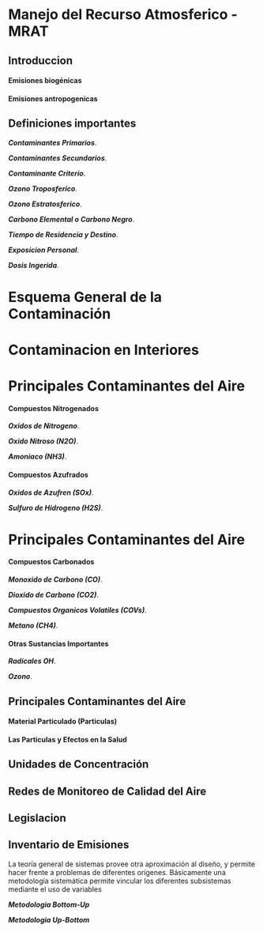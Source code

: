 # Manejo del Recurso Atmosferico - MRAT

## Introduccion

#### Emisiones biogénicas

#### Emisiones antropogenicas

## Definiciones importantes

**_Contaminantes Primarios_**. 

**_Contaminantes Secundarios_**. 

**_Contaminante Criterio_**. 

**_Ozono Troposferico_**.

**_Ozono Estratosferico_**.

**_Carbono Elemental o Carbono Negro_**.

**_Tiempo de Residencia y Destino_**.

**_Exposicion Personal_**.

**_Dosis Ingerida_**.

# Esquema General de la Contaminación

# Contaminacion en Interiores

# Principales Contaminantes del Aire

#### Compuestos Nitrogenados

**_Oxidos de Nitrogeno_**.

**_Oxido Nitroso (N2O)_**.

**_Amoniaco (NH3)_**.

#### Compuestos Azufrados

**_Oxidos de Azufren (SOx)_**.

**_Sulfuro de Hidrogeno (H2S)_**.

# Principales Contaminantes del Aire

#### Compuestos Carbonados

**_Monoxido de Carbono (CO)_**.

**_Dioxido de Carbono (CO2)_**.

**_Compuestos Organicos Volatiles (COVs)_**.

**_Metano (CH4)_**.

#### Otras Sustancias Importantes

**_Radicales OH_**.

**_Ozono_**.

## Principales Contaminantes del Aire

#### Material Particulado (Particulas)

#### Las Particulas y Efectos en la Salud

## Unidades de Concentración

## Redes de Monitoreo de Calidad del Aire

## Legislacion

## Inventario de Emisiones

La teoría general de sistemas provee otra aproximación al diseño, y permite hacer 
frente   a   problemas   de   diferentes   orígenes.   Básicamente   una   metodología 
sistemática  permite  vincular  los  diferentes  subsistemas  mediante  el  uso  de 
variables

[Comment]: https://mimateriaenlinea.unid.edu.mx/dts_cursos_mdl/lic/IC/EA/AM/06/Metodologias_de_diseno.pdf
**_Metodologia Bottom-Up_**

**_Metodologia Up-Bottom_**


